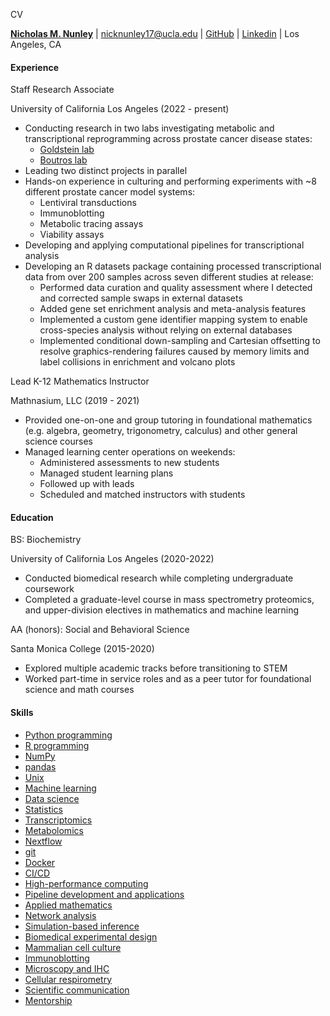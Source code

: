 CV

[**Nicholas M. Nunley**](https://nick-nunley.github.io/PersonalWebsite/) | [nicknunley17@ucla.edu](mailto:nicknunley17@ucla.edu) | [GitHub](https://github.com/Nick-Nunley) | [Linkedin](https://www.linkedin.com/in/nicholas-nunley/) | Los Angeles, CA 

#### Experience

Staff Research Associate

University of California Los Angeles (2022 - present)

  * Conducting research in two labs investigating metabolic and transcriptional reprogramming across prostate cancer disease states:
    * [Goldstein lab](https://www.goldsteinlabucla.com/)
    * [Boutros lab](https://www.uclahealth.org/departments/urology/iuo/research/faculty-labs/dr-paul-boutros-lab)
  * Leading two distinct projects in parallel
  * Hands-on experience in culturing and performing experiments with ~8 different prostate cancer model systems:
    * Lentiviral transductions 
    * Immunoblotting 
    * Metabolic tracing assays 
    * Viability assays 
  * Developing and applying computational pipelines for transcriptional analysis
  * Developing an R datasets package containing processed transcriptional data from over 200 samples across seven different studies at release:
    * Performed data curation and quality assessment where I detected and corrected sample swaps in external datasets 
    * Added gene set enrichment analysis and meta-analysis features 
    * Implemented a custom gene identifier mapping system to enable cross-species analysis without relying on external databases 
    * Implemented conditional down-sampling and Cartesian offsetting to resolve graphics-rendering failures caused by memory limits and label collisions in enrichment and volcano plots 

Lead K-12 Mathematics Instructor

Mathnasium, LLC (2019 - 2021)

  * Provided one-on-one and group tutoring in foundational mathematics (e.g. algebra, geometry, trigonometry, calculus) and other general science courses
  * Managed learning center operations on weekends:
    * Administered assessments to new students 
    * Managed student learning plans 
    * Followed up with leads 
    * Scheduled and matched instructors with students 

#### Education

BS: Biochemistry

University of California Los Angeles (2020-2022)

  * Conducted biomedical research while completing undergraduate coursework
  * Completed a graduate-level course in mass spectrometry proteomics, and upper-division electives in mathematics and machine learning

AA (honors): Social and Behavioral Science

Santa Monica College (2015-2020)

  * Explored multiple academic tracks before transitioning to STEM
  * Worked part-time in service roles and as a peer tutor for foundational science and math courses

#### Skills

  * [Python programming](https://www.python.org/)
  * [R programming](https://www.r-project.org/)
  * [NumPy](https://numpy.org/)
  * [pandas](https://pandas.pydata.org/)
  * [Unix](https://en.wikipedia.org/wiki/Unix)
  * [Machine learning](https://en.wikipedia.org/wiki/Machine_learning)
  * [Data science](https://ischoolonline.berkeley.edu/data-science/what-is-data-science/)
  * [Statistics](https://www.stat.uci.edu/what-is-statistics/)
  * [Transcriptomics](https://en.wikipedia.org/wiki/Transcriptomics_technologies)
  * [Metabolomics](https://en.wikipedia.org/wiki/Metabolomics)
  * [Nextflow](https://www.nextflow.io/docs/latest/overview.html)
  * [git](https://git-scm.com/)
  * [Docker](https://www.docker.com/)
  * [CI/CD](https://en.wikipedia.org/wiki/CI/CD)
  * [High-performance computing](https://en.wikipedia.org/wiki/High-performance_computing)
  * [Pipeline development and applications](https://www.atlassian.com/devops/devops-tools/devops-pipeline)
  * [Applied mathematics](https://en.wikipedia.org/wiki/Applied_mathematics)
  * [Network analysis](https://en.wikipedia.org/wiki/Network_theory)
  * [Simulation-based inference](https://simulation-based-inference.org/)
  * [Biomedical experimental design](https://research.columbia.edu/experimental-design)
  * [Mammalian cell culture](https://www.sigmaaldrich.com/US/en/applications/cell-culture-and-cell-culture-analysis/cell-culture-by-cell-type/mammalian-cell-culture?srsltid=AfmBOoqNfdWRiTAuebuPKcAxcWJkYdkFalQdBbfpjtNYYi08uGVlsmf2)
  * [Immunoblotting](https://pmc.ncbi.nlm.nih.gov/articles/PMC2583035/)
  * [Microscopy and IHC](https://www.cancer.gov/publications/dictionaries/cancer-terms/def/immunohistochemistry)
  * [Cellular respirometry](https://www.med.upenn.edu/robertsonlab/assets/user-content/documents/seahorse-experimentation.pdf)
  * [Scientific communication](https://en.wikipedia.org/wiki/Science_communication)
  * [Mentorship](https://www.ncbi.nlm.nih.gov/books/NBK552775/)

